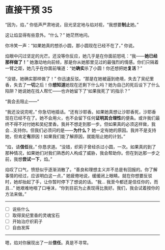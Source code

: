 # 直接干预 35

“因为，焰，” 你低声严肃地说，目光坚定地与焰对视，“我想要**制止**她。”

这让焰显得有些意外。“什么？” 她茫然地问。

你冷笑一声：“如果她真的想杀小圆，那小圆现在已经不在了，” 你说。

焰眼中闪过坚定的光芒。还没等你反应，她几乎是在你面前怒吼：“我——**她已经那样做了！**” 她激动地向前倾，那是你从她那里见过的最强烈的情感。你们只隔着一臂之距，她几乎在你面前嚷道：“她**确实**杀了小圆！你还想把她**复活**？”

“没错，她确实那样做了！” 你迅速反驳。“那是在她被逼到绝境，失去了吴纪里香，失去了**一切**之后！你**想知道**她现在还剩下什么吗？她为自己的死后设下了什么陷阱？她说她在找人帮忙——也许她留下了'如果我死了'的指示？”

“我会去阻止——”

“我还没说完呢，” 你急切地插话。“还有沙耶香。如果她真想让沙耶香死，沙耶香现在已经不在了。她不会用火，也不会留下任何**证明其合理性**的便条。或许我们最终不得不对付她和吴纪里香。我并不想走到那一步。但如果真的必须这样做，我会...支持你。但我们必须问的是——**为什么？** 她一定有她的原因。我并不是支持她，但肯定**有**原因！如果我们能了解原因，就能阻止她的计划。”

“焰，请**信任**我，” 你恳求道。“没错，织莉子曾经杀过小圆，一次。如果真的到了那种情况，如果她们对我们熟悉的人构成了威胁，我会帮助你。但在到达那一步之前，我想**尝试一下**，焰。”

焰叹了口气，愤怒似乎逐渐消散了。“善良和理想主义并不总是有回报的。你了解事情的经过，应该明白这一点，” 她疲倦地说，缓缓闭上眼睛。就在你想要反驳时，她却抬起了手，让你暂时停下了想说的话。“我... 我至今都还是信任你的，而且...” 她艰难地咽了口唾沫，“你到目前为止表现得比我好。我们，我会试着按你的方法来做。”

---

- [ ] 说些什么
- [ ] 取得吴纪里香的灵魂宝石
- [ ] 开始治疗织莉子
- [ ] 自由发挥

---

嗯，焰对你展现出了一丝**信任**。真是不寻常。
